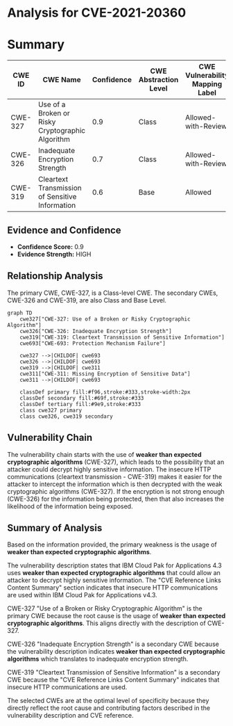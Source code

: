 # Analysis for CVE-2021-20360

# Summary
| CWE ID | CWE Name | Confidence | CWE Abstraction Level | CWE Vulnerability Mapping Label | CWE-Vulnerability Mapping Notes |
|---|---|---|---|---|---|
| CWE-327 | Use of a Broken or Risky Cryptographic Algorithm | 0.9 | Class | Allowed-with-Review | Primary CWE |
| CWE-326 | Inadequate Encryption Strength | 0.7 | Class | Allowed-with-Review | Secondary Candidate |
| CWE-319 | Cleartext Transmission of Sensitive Information | 0.6 | Base | Allowed | Secondary Candidate |

## Evidence and Confidence

*   **Confidence Score:** 0.9
*   **Evidence Strength:** HIGH

## Relationship Analysis
The primary CWE, CWE-327, is a Class-level CWE. The secondary CWEs, CWE-326 and CWE-319, are also Class and Base Level.

```mermaid
graph TD
    cwe327["CWE-327: Use of a Broken or Risky Cryptographic Algorithm"]
    cwe326["CWE-326: Inadequate Encryption Strength"]
    cwe319["CWE-319: Cleartext Transmission of Sensitive Information"]
    cwe693["CWE-693: Protection Mechanism Failure"]

    cwe327 -->|CHILDOF| cwe693
    cwe326 -->|CHILDOF| cwe693
    cwe319 -->|CHILDOF| cwe311
    cwe311["CWE-311: Missing Encryption of Sensitive Data"]
    cwe311 -->|CHILDOF| cwe693

    classDef primary fill:#f96,stroke:#333,stroke-width:2px
    classDef secondary fill:#69f,stroke:#333
    classDef tertiary fill:#9e9,stroke:#333
    class cwe327 primary
    class cwe326, cwe319 secondary
```

## Vulnerability Chain
The vulnerability chain starts with the use of **weaker than expected cryptographic algorithms** (CWE-327), which leads to the possibility that an attacker could decrypt highly sensitive information. The insecure HTTP communications (cleartext transmission - CWE-319) makes it easier for the attacker to intercept the information which is then decrypted with the weak cryptographic algorithms (CWE-327). If the encryption is not strong enough (CWE-326) for the information being protected, then that also increases the likelihood of the information being exposed.

## Summary of Analysis
Based on the information provided, the primary weakness is the usage of **weaker than expected cryptographic algorithms**.

The vulnerability description states that IBM Cloud Pak for Applications 4.3 uses **weaker than expected cryptographic algorithms** that could allow an attacker to decrypt highly sensitive information. The "CVE Reference Links Content Summary" section indicates that insecure HTTP communications are used within IBM Cloud Pak for Applications v4.3.

CWE-327 "Use of a Broken or Risky Cryptographic Algorithm" is the primary CWE because the root cause is the usage of **weaker than expected cryptographic algorithms**. This aligns directly with the description of CWE-327.

CWE-326 "Inadequate Encryption Strength" is a secondary CWE because the vulnerability description indicates **weaker than expected cryptographic algorithms** which translates to inadequate encryption strength.

CWE-319 "Cleartext Transmission of Sensitive Information" is a secondary CWE because the "CVE Reference Links Content Summary" indicates that insecure HTTP communications are used.

The selected CWEs are at the optimal level of specificity because they directly reflect the root cause and contributing factors described in the vulnerability description and CVE reference.